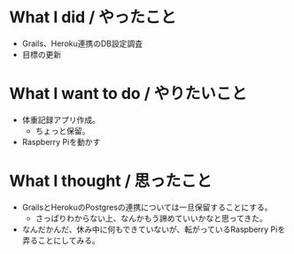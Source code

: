 # What I did / やったこと
- Grails、Heroku連携のDB設定調査
- 目標の更新

# What I want to do / やりたいこと
- 体重記録アプリ作成。
  - ちょっと保留。
- Raspberry Piを動かす

# What I thought / 思ったこと
- GrailsとHerokuのPostgresの連携については一旦保留することにする。
  - さっぱりわからない上、なんかもう諦めていいかなと思ってきた。
- なんだかんだ、休み中に何もできていないが、転がっているRaspberry Piを弄ることにしてみる。
